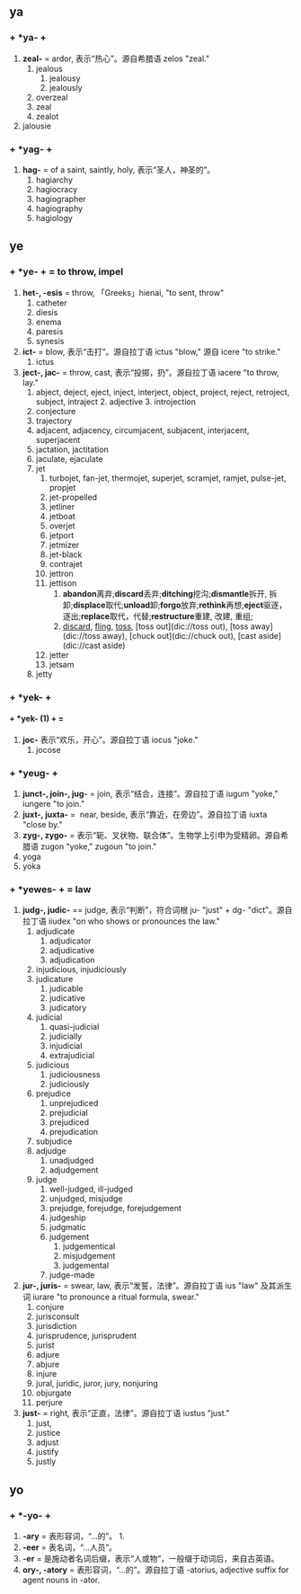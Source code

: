 ## ya
### + \*ya- +
1. **zeal-** = ardor, 表示“热心”。源自希腊语 zelos "zeal."
	1. jealous
		1. jealousy
		2. jealously
	2. overzeal
	3. zeal
	4. zealot
2. jalousie


### + \*yag- +
1. **hag-** = of a saint, saintly, holy, 表示“圣人，神圣的”。
	1. hagiarchy
	2. hagiocracy
	3. hagiographer
	4. hagiography
	5. hagiology



## ye
### + \*ye- + = to throw, impel
1. **het-, -esis** = throw, 「Greeks」hienai, "to sent, throw"
	1. catheter
	2. diesis
	3. enema
	4. paresis
	5. synesis
2. **ict-** = blow, 表示“击打”。源自拉丁语 ictus "blow," 源自 icere "to strike."
	1. ictus
3. **ject-, jac-** = throw, cast, 表示“投掷，扔”。源自拉丁语 iacere "to throw, lay."
	1. abject, deject, eject, inject, interject, object, project, reject, retroject, subject, intraject
		2. adjective
		3. introjection
	2. conjecture
	3. trajectory
	4. adjacent, adjacency, circumjacent, subjacent, interjacent, superjacent
	5. jactation, jactitation
	6. jaculate, ejaculate
	7. jet
		1. turbojet, fan-jet, thermojet, superjet, scramjet, ramjet, pulse-jet, propjet
		2. jet-propelled
		3. jetliner
		4. jetboat
		5. overjet
		6. jetport
		7. jetmizer
		8. jet-black
		9. contrajet
		10. jettron
		11. jettison
			1. **abandon**离弃;**discard**丢弃;**ditching**挖沟;**dismantle**拆开, 拆卸;**displace**取代;**unload**卸;**forgo**放弃;**rethink**再想;**eject**驱逐，逐出;**replace**取代，代替;**restructure**重建, 改建, 重组;
			2. [discard](dic://discard), [fling](dic://fling), [toss](dic://toss), [toss out](dic://toss out), [toss away](dic://toss away), [chuck out](dic://chuck out), [cast aside](dic://cast aside)
		12. jetter
		13. jetsam
	8. jetty


### + \*yek- +
#### + \*yek- (1) + =
1. **joc-** 表示“欢乐，开心”。源自拉丁语 iocus "joke."
	1.  jocose


### + \*yeug- +
1. **junct-, join-, jug-** = join, 表示“结合，连接”。源自拉丁语 iugum "yoke," iungere "to join."
2. **juxt-, juxta-** =  near, beside, 表示“靠近，在旁边”。源自拉丁语 iuxta "close by."
3. **zyg-, zygo-** = 表示“轭、叉状物、联合体”。生物学上引申为受精卵。源自希腊语 zugon "yoke," zugoun "to join."
4. yoga
5. yoka


### + \*yewes- + = law
1. **judg-, judic-** == judge, 表示“判断”，符合词根 ju- "just" + dg- "dict"。源自拉丁语 iiudex "on who shows or pronounces the law."
	1. adjudicate
		1. adjudicator
		2. adjudicative
		3. adjudication
	2. injudicious, injudiciously
	3. judicature
		1. judicable
		2. judicative
		3. judicatory
	4. judicial
		1. quasi-judicial
		2. judicially
		3. injudicial
		4. extrajudicial
	5. judicious
		1. judiciousness
		2. judiciously
	6. prejudice
		1. unprejudiced
		2. prejudicial
		3. prejudiced
		4. prejudication
	7. subjudice
	8. adjudge
		1. unadjudged
		2. adjudgement
	9. judge
		1. well-judged, ill-judged
		3. unjudged, misjudge
		4. prejudge, forejudge, forejudgement
		5. judgeship
		6. judgmatic
		7. judgement
			1. judgementical
			2. misjudgement
			3. judgemental
		8. judge-made
2. **jur-, juris-** = swear, law, 表示“发誓，法律”。源自拉丁语 ius "law" 及其派生词 iurare "to pronounce a ritual formula, swear."
	1. conjure
	2. jurisconsult
	3. jurisdiction
	4. jurisprudence, jurisprudent
	5. jurist
	6. adjure
	7. abjure
	8. injure
	9. jural, juridic, juror, jury, nonjuring
	14. objurgate
	15. perjure
3. **just-** = right, 表示“正直，法律”。源自拉丁语 iustus "just."
	1. just, 
	2. justice
	3. adjust
	4. justify
	5. justly



## yo
### + \*-yo- +
1. **-ary** = 表形容词，“…的”。
	1. 
2. **-eer** = 表名词，“…人员”。
3. **-er** = 是施动者名词后缀，表示“人或物”，一般缀于动词后，来自古英语。
4. **ory-, -atory** = 表形容词，“…的”。源自拉丁语 -atorius, adjective suffix for agent nouns in -ator.